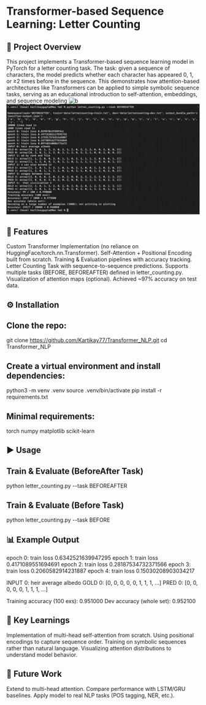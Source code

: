 # Transformer-based Sequence Learning: Letter Counting

## 📌 Project Overview
This project implements a Transformer-based sequence learning model in PyTorch for a letter counting task.
The task: given a sequence of characters, the model predicts whether each character has appeared 0, 1, or ≥2 times before in the sequence.
This demonstrates how attention-based architectures like Transformers can be applied to simple symbolic sequence tasks, serving as an educational introduction to self-attention, embeddings, and sequence modeling
![b](https://github.com/Kartikay77/Transformer_NLP/blob/main/Transformer1.png)
![a](https://github.com/Kartikay77/Transformer_NLP/blob/main/Transformer2.png)

## 🚀 Features
Custom Transformer Implementation (no reliance on HuggingFace/torch.nn.Transformer).
Self-Attention + Positional Encoding built from scratch.
Training & Evaluation pipelines with accuracy tracking.
Letter Counting Task with sequence-to-sequence predictions.
Supports multiple tasks (BEFORE, BEFOREAFTER) defined in letter_counting.py.
Visualization of attention maps (optional).
Achieved ~97% accuracy on test data.

## ⚙️ Installation
## Clone the repo:
git clone https://github.com/Kartikay77/Transformer_NLP.git
cd Transformer_NLP

## Create a virtual environment and install dependencies:
python3 -m venv .venv
source .venv/bin/activate
pip install -r requirements.txt

## Minimal requirements:
torch
numpy
matplotlib
scikit-learn


## ▶️ Usage
## Train & Evaluate (BeforeAfter Task)
python letter_counting.py --task BEFOREAFTER

## Train & Evaluate (Before Task)
python letter_counting.py --task BEFORE

## 📊 Example Output
epoch 0: train loss 0.6342521639947295
epoch 1: train loss 0.4171089551694691
epoch 2: train loss 0.28187534732371566
epoch 3: train loss 0.2060582914231887
epoch 4: train loss 0.15030208903034217

INPUT 0: heir average albedo
GOLD 0: [0, 0, 0, 0, 0, 1, 1, 1, ...]
PRED 0: [0, 0, 0, 0, 0, 1, 1, 1, ...]

Training accuracy (100 exs): 0.951000
Dev accuracy (whole set):   0.952100

## 🧠 Key Learnings
Implementation of multi-head self-attention from scratch.
Using positional encodings to capture sequence order.
Training on symbolic sequences rather than natural language.
Visualizing attention distributions to understand model behavior.

## 📌 Future Work
Extend to multi-head attention.
Compare performance with LSTM/GRU baselines.
Apply model to real NLP tasks (POS tagging, NER, etc.).

